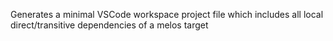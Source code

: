 Generates a minimal VSCode workspace project file which includes all local direct/transitive dependencies of a melos target